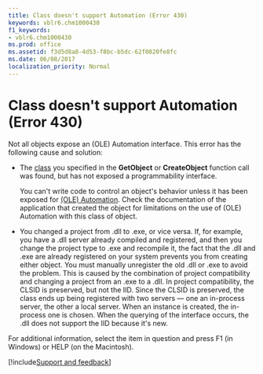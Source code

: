 ```yaml
---
title: Class doesn't support Automation (Error 430)
keywords: vblr6.chm1000430
f1_keywords:
- vblr6.chm1000430
ms.prod: office
ms.assetid: f3d5d8a8-4d53-f8bc-b5dc-62f0820fe8fc
ms.date: 06/08/2017
localization_priority: Normal
---
```



# Class doesn't support Automation (Error 430)

Not all objects expose an (OLE) Automation interface. This error has the following cause and solution:



- The [class](../../Glossary/vbe-glossary.md#class) you specified in the **GetObject** or **CreateObject** function call was found, but has not exposed a programmability interface.
    
    You can't write code to control an object's behavior unless it has been exposed for [(OLE) Automation](../../concepts/getting-started/understanding-automation.md). Check the documentation of the application that created the object for limitations on the use of (OLE) Automation with this class of object.
    
- You changed a project from .dll to .exe, or vice versa. If, for example, you have a .dll server already compiled and registered, and then you change the project type to .exe and recompile it, the fact that the .dll and .exe are already registered on your system prevents you from creating either object. You must manually unregister the old .dll or .exe to avoid the problem. This is caused by the combination of project compatibility and changing a project from an .exe to a .dll. In project compatibility, the CLSID is preserved, but not the IID. Since the CLSID is preserved, the class ends up being registered with two servers — one an in-process server, the other a local server. When an instance is created, the in-process one is chosen. When the querying of the interface occurs, the .dll does not support the IID because it's new.
    

For additional information, select the item in question and press F1 (in Windows) or HELP (on the Macintosh).

[!include[Support and feedback](~/includes/feedback-boilerplate.md)]
